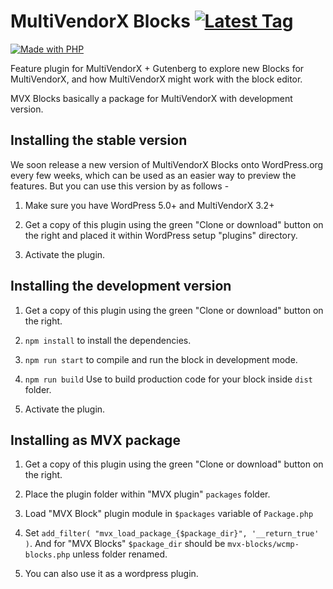 # MultiVendorX Blocks [![Latest Tag](https://img.shields.io/github/v/tag/multivendorx/mvx-blocks.svg?label=Latest%20Tag&sort=semver&style=flat)](https://github.com/multivendorx/mvx-blocks/releases)

[![Made with PHP](https://img.shields.io/badge/Made%20with-PHP-blue.svg?style=for-the-badge)](https://wc-marketplace.com)

Feature plugin for MultiVendorX + Gutenberg to explore new Blocks for MultiVendorX, and how MultiVendorX might work with the block editor.

MVX Blocks basically a package for MultiVendorX with development version.

## Installing the stable version

We soon release a new version of MultiVendorX Blocks onto WordPress.org every few weeks, which can be used as an easier way to preview the features. But you can use this version by as follows -

1. Make sure you have WordPress 5.0+ and MultiVendorX 3.2+

2. Get a copy of this plugin using the green "Clone or download" button on the right and placed it within WordPress setup "plugins" directory.
3. Activate the plugin.

## Installing the development version

1. Get a copy of this plugin using the green "Clone or download" button on the right.

2. `npm install` to install the dependencies.

3. `npm run start` to compile and run the block in development mode.
4. `npm run build` Use to build production code for your block inside `dist` folder.
5. Activate the plugin.

## Installing as MVX package

1. Get a copy of this plugin using the green "Clone or download" button on the right.

2. Place the plugin folder within "MVX plugin" `packages` folder.
3. Load "MVX Block" plugin module in `$packages` variable of `Package.php`

4. Set `add_filter( "mvx_load_package_{$package_dir}", '__return_true' )`. And for "MVX Blocks" `$package_dir` should be `mvx-blocks/wcmp-blocks.php` unless folder renamed.
5. You can also use it as a wordpress plugin.